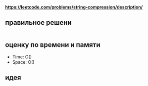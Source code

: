 **https://leetcode.com/problems/string-compression/description/**

## правильное решени
```python
```

## оценку по времени и памяти
- Time: O()
- Space: O()

## идея
